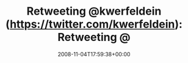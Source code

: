 ---
retweeted: false
source: <a href="http://twitter.com" rel="nofollow">Twitter Web Client</a>
entities:
  hashtags: []
  symbols: []
  user_mentions:
  - name: kwerfeldein
    screen_name: kwerfeldein
    indices:
    - '11'
    - '23'
    id_str: '428633'
    id: '428633'
  - name: Antonio Marques
    screen_name: ajlmarques
    indices:
    - '36'
    - '47'
    id_str: '14333377'
    id: '14333377'
  urls: []
display_text_range:
- '0'
- '105'
favorite_count: '0'
id_str: '989757659'
truncated: false
retweet_count: '0'
id: '989757659'
created_at: Tue Nov 04 17:59:38 +0000 2008
favorited: false
full_text: 'Retweeting [@kwerfeldein](https://twitter.com/kwerfeldein): Retweeting
  [@ajlmarques](https://twitter.com/ajlmarques): what mobile site is the best to follow
  election results?'
lang: en
tags:
- pesos/twitter
date: '2008-11-04T17:59:38+00:00'
src: https://twitter.com/bascht/status/989757659
original_url: https://twitter.com/bascht/status/989757659
type: twitter_tweet
text: 'Retweeting [@kwerfeldein](https://twitter.com/kwerfeldein): Retweeting [@ajlmarques](https://twitter.com/ajlmarques):
  what mobile site is the best to follow election results?'
title: 'Retweeting @kwerfeldein (https://twitter.com/kwerfeldein): Retweeting @'

---